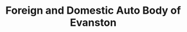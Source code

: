 ---
title: "Foreign and Domestic Auto Body of Evanston"
url: /evanston/foreign-and-domestic-auto-body-of-evanston-greenleaf-street/
shop: Autowerkstatt
---